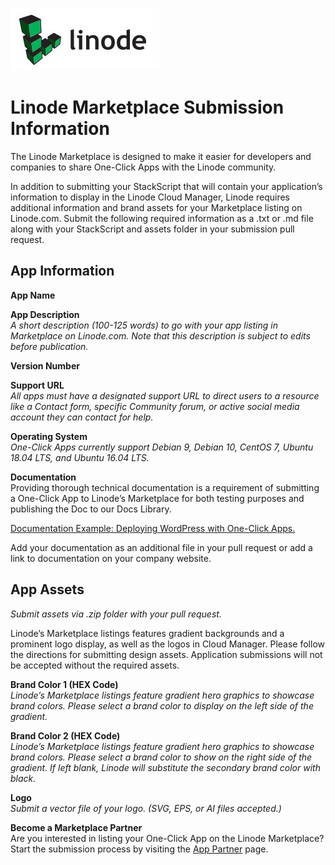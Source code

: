 ![Linode Logo](https://github.com/linode/docs/blob/develop/docs/assets/linode_readme_logo.png?raw=true)

# Linode Marketplace Submission Information

The Linode Marketplace is designed to make it easier for developers and companies to share One-Click Apps with the Linode community.

In addition to submitting your StackScript that will contain your application’s information to display in the Linode Cloud Manager, Linode requires additional information and brand assets for your Marketplace listing on Linode.com. Submit the following required information as a .txt or .md file along with your StackScript and assets folder in your submission pull request.

## App Information

**App Name**

**App Description** <br>
*A short description (100-125 words) to go with your app listing in Marketplace on Linode.com. Note that this description is subject to edits before publication.*

**Version Number**

**Support URL** <br>
*All apps must have a designated support URL to direct users to a resource like a Contact form, specific Community forum, or active social media account they can contact for help.*

**Operating System** <br>
*One-Click Apps currently support Debian 9, Debian 10,  CentOS 7, Ubuntu 18.04 LTS, and Ubuntu 16.04 LTS.*

**Documentation** <br>
Providing thorough technical documentation is a requirement of submitting a One-Click App to Linode’s Marketplace for both testing purposes and publishing the Doc to our Docs Library. 

[Documentation Example: Deploying WordPress with One-Click Apps.]( https://www.linode.com/docs/platform/one-click/deploying-wordpress-with-one-click-apps/)

Add your documentation as an additional file in your pull request or add a link to documentation on your company website.

## App Assets

*Submit assets via .zip folder with your pull request.*

Linode’s Marketplace listings features gradient backgrounds and a prominent logo display, as well as the logos in Cloud Manager. Please follow the directions for submitting design assets. Application submissions will not be accepted without the required assets.

**Brand Color 1 (HEX Code)** <br>
*Linode’s Marketplace listings feature gradient hero graphics to showcase brand colors. Please select a brand color to display on the left side of the gradient.*

**Brand Color 2 (HEX Code)** <br>
*Linode’s Marketplace listings feature gradient hero graphics to showcase brand colors. Please select a brand color to show on the right side of the gradient. If left blank, Linode will substitute the secondary brand color with black.*

**Logo** <br>
*Submit a vector file of your logo. (SVG, EPS, or AI files accepted.)*

**Become a Marketplace Partner** <br>
Are you interested in listing your One-Click App on the Linode Marketplace? Start the submission process by visiting the [App Partner](https://www.linode.com/marketplace/app-partners/) page.
